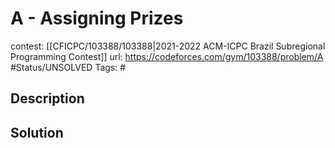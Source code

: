 # A - Assigning Prizes

contest: [[CFICPC/103388/103388|2021-2022 ACM-ICPC Brazil Subregional Programming Contest]]
url: https://codeforces.com/gym/103388/problem/A
#Status/UNSOLVED
Tags: #

## Description

## Solution

